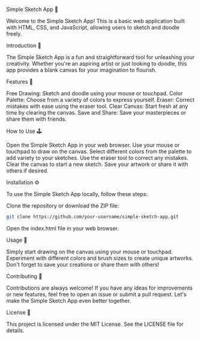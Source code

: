 Simple Sketch App 🎨

Welcome to the Simple Sketch App! This is a basic web application built with HTML, CSS, and JavaScript, allowing users to sketch and doodle freely.

Introduction 🚀

The Simple Sketch App is a fun and straightforward tool for unleashing your creativity. Whether you're an aspiring artist or just looking to doodle, this app provides a blank canvas for your imagination to flourish.

Features 🌟

Free Drawing: Sketch and doodle using your mouse or touchpad.
Color Palette: Choose from a variety of colors to express yourself.
Eraser: Correct mistakes with ease using the eraser tool.
Clear Canvas: Start fresh at any time by clearing the canvas.
Save and Share: Save your masterpieces or share them with friends.

How to Use 🕹️

Open the Simple Sketch App in your web browser.
Use your mouse or touchpad to draw on the canvas.
Select different colors from the palette to add variety to your sketches.
Use the eraser tool to correct any mistakes.
Clear the canvas to start a new sketch.
Save your artwork or share it with others if desired.

Installation ⚙️

To use the Simple Sketch App locally, follow these steps:

Clone the repository or download the ZIP file:
```bash
git clone https://github.com/your-username/simple-sketch-app.git
```

Open the index.html file in your web browser.

Usage 🎲

Simply start drawing on the canvas using your mouse or touchpad. Experiment with different colors and brush sizes to create unique artworks. Don't forget to save your creations or share them with others!

Contributing 🤝

Contributions are always welcome! If you have any ideas for improvements or new features, feel free to open an issue or submit a pull request. Let's make the Simple Sketch App even better together.

License 📄

This project is licensed under the MIT License. See the LICENSE file for details.
